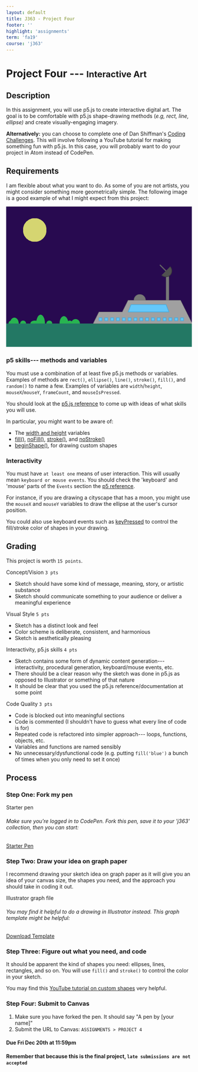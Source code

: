 ```yaml
---
layout: default
title: J363 - Project Four
footer: ''
highlight: 'assignments'
term: 'fa19'
course: 'j363'
---
```

# Project Four --- <small>Interactive Art</small>
## Description
In this assignment, you will use p5.js to create interactive digital art. The goal is to be comfortable with p5.js shape-drawing methods (_e.g, rect, line, ellipse)_ and create visually-engaging imagery.

__Alternatively:__ you can choose to complete one of Dan Shiffman's [Coding Challenges](https://www.youtube.com/playlist?list=PLRqwX-V7Uu6ZiZxtDDRCi6uhfTH4FilpH). This will involve following a YouTube tutorial for making something fun with p5.js. In this case, you will probably want to do your project in Atom instead of CodePen.

## Requirements
I am flexible about what you want to do. As some of you are not artists, you might consider something more geometrically simple. The following image is a good example of what I might expect from this project:

<img src="img/p5-draw.png">

### p5 skills--- methods and variables
You must use a combination of at least five p5.js methods or variables. Examples of methods are `rect()`, `ellipse()`, `line()`, `stroke()`, `fill()`, and `random()` to name a few. Examples of variables are `width`/`height`, `mouseX`/`mouseY`, `frameCount`, and `mouseIsPressed`.

You should look at the [p5.js reference](https://p5js.org/reference/) to come up with ideas of what skills you will use.

In particular, you might want to be aware of:

 * The [width and height](https://p5js.org/examples/structure-width-and-height.html) variables
 * [fill()](https://p5js.org/reference/#/p5/fill), [noFill()](https://p5js.org/reference/#/p5/noFill), [stroke()](https://p5js.org/reference/#/p5/stroke), and [noStroke()](noStroke())
 * [beginShape()](https://p5js.org/reference/#/p5/beginShape), for drawing custom shapes

### Interactivity
You must have `at least one` means of user interaction. This will usually mean `keyboard or mouse events`. You should check the 'keyboard' and 'mouse' parts of the `Events` section the [p5 reference](https://p5js.org/reference/#group-Events).

For instance, if you are drawing a cityscape that has a moon, you might use the `mouseX` and `mouseY` variables to draw the ellipse at the user's cursor position.

You could also use keyboard events such as [keyPressed](https://p5js.org/reference/#/p5/keyPressed) to control the fill/stroke color of shapes in your drawing.

## Grading
This project is worth `15 points`.

Concept/Vision `3 pts`
 * Sketch should have some kind of message, meaning, story, or artistic substance
 * Sketch should communicate something to your audience or deliver a meaningful experience

Visual Style `5 pts`
 * Sketch has a distinct look and feel
 * Color scheme is deliberate, consistent, and harmonious
 * Sketch is aesthetically pleasing

Interactivity, p5.js skills `4 pts`
 * Sketch contains some form of dynamic content generation--- interactivity, procedural generation, keyboard/mouse events, etc.
 * There should be a clear reason why the sketch was done in p5.js as opposed to Illustrator or something of that nature
 * It should be clear that you used the p5.js reference/documentation at some point

Code Quality `3 pts`
 * Code is blocked out into meaningful sections
 * Code is commented (I shouldn't have to guess what every line of code is for)
 * Repeated code is refactored into simpler approach--- loops, functions, objects, etc.
 * Variables and functions are named sensibly
 * No unnecessary/dysfunctional code (e.g. putting `fill('blue')` a bunch of times when you only need to set it once)

## Process
### Step One: Fork my pen
<div class="card-block">
  <p class="card-text lead">Starter pen</p>
  <h6 class="card-text">Make sure you're logged in to CodePen. Fork this pen, save it to your 'j363' collection, then you can start:</h6>
  <a href="https://codepen.io/novonagu/pen/geNyyb" class="btn btn-primary text-white" target="_blank">Starter Pen</a>
</div>

### Step Two: Draw your idea on graph paper
I recommend drawing your sketch idea on graph paper as it will give you an idea of your canvas size, the shapes you need, and the approach you should take in coding it out.

<div class="card-block">
  <p class="card-text lead">Illustrator graph file</p>
  <h6 class="card-text">You may find it helpful to do a drawing in Illustrator instead. This graph template might be helpful:</h6>
  <a href="start/graph.ai" class="btn btn-primary text-white" target="_blank">Download Template</a>
</div>

### Step Three: Figure out what you need, and code
It should be apparent the kind of shapes you need: ellipses, lines, rectangles, and so on. You will use `fill()` and `stroke()` to control the color in your sketch.

You may find this [YouTube tutorial on custom shapes](https://www.youtube.com/watch?v=76fiD5DvzeQ) very helpful.



### Step Four: Submit to Canvas
1. Make sure you have forked the pen. It should say "A pen by [your name]"
2. Submit the URL to Canvas: `ASSIGNMENTS > PROJECT 4`

#### **Due Fri Dec 20th at 11:59pm**
#### Remember that because this is the final project, `late submissions are not accepted`